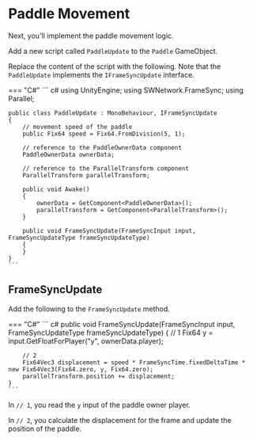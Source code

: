 # Paddle Movement

Next, you'll implement the paddle movement logic.

Add a new script called `PaddleUpdate` to the `Paddle` GameObject. 

Replace the content of the script with the following. Note that the `PaddleUpdate` implements the `IFrameSyncUpdate` interface.

=== "C#"
    ``` c#
    using UnityEngine;
    using SWNetwork.FrameSync;
    using Parallel;

    public class PaddleUpdate : MonoBehaviour, IFrameSyncUpdate
    {
        // movement speed of the paddle
        public Fix64 speed = Fix64.FromDivision(5, 1);

        // reference to the PaddleOwnerData component
        PaddleOwnerData ownerData;

        // reference to the ParallelTransform component
        ParallelTransform parallelTransform;

        public void Awake()
        {
            ownerData = GetComponent<PaddleOwnerData>();
            parallelTransform = GetComponent<ParallelTransform>();
        }

        public void FrameSyncUpdate(FrameSyncInput input, FrameSyncUpdateType frameSyncUpdateType)
        {
        }
    }
    ```

## FrameSyncUpdate

Add the following to the `FrameSyncUpdate` method.

=== "C#"
    ``` c#
    public void FrameSyncUpdate(FrameSyncInput input, FrameSyncUpdateType frameSyncUpdateType)
    {
        // 1
        Fix64 y = input.GetFloatForPlayer("y", ownerData.player);

        // 2
        Fix64Vec3 displacement = speed * FrameSyncTime.fixedDeltaTime * new Fix64Vec3(Fix64.zero, y, Fix64.zero);
        parallelTransform.position += displacement;
    }
    ```
In `// 1`, you read the `y` input of the paddle owner player.

In `// 2`, you calculate the displacement for the frame and update the position of the paddle.